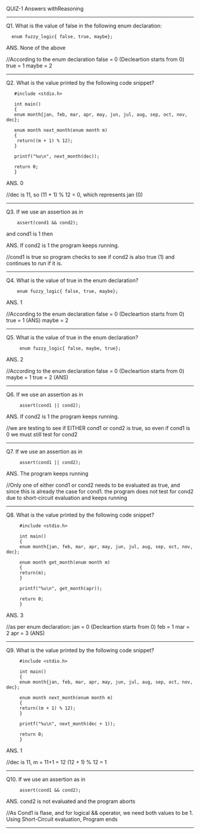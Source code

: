 QUIZ-1 Answers withReasoning

********************************************************************************************************************************************

Q1. What is the value of false in the following enum declaration:

      enum fuzzy_logic{ false, true, maybe};

ANS. None of the above

//According to the enum declaration
  false = 0 (Decleartion starts from 0)
  true = 1
  maybe = 2

********************************************************************************************************************************************

Q2. What is the value printed by the following code snippet?

       #include <stdio.h>

       int main()
       {
       enum month{jan, feb, mar, apr, may, jun, jul, aug, sep, oct, nov, dec};
    
       enum month next_month(enum month m)
       {
        return((m + 1) % 12);
       }
    
       printf("%u\n", next_month(dec));

       return 0;
       }

ANS. 0

//dec is 11, so (11 + 1) % 12 = 0, which represents jan (0)

********************************************************************************************************************************************

Q3. If we use an assertion as in

        assert(cond1 && cond2);
      
   and cond1 is 1 then

ANS. If cond2 is 1 the program keeps running.

//cond1 is true so program checks to see if cond2 is also true (1) and continues to run if it is.

********************************************************************************************************************************************

Q4. What is the value of true in the enum declaration?

        enum fuzzy_logic{ false, true, maybe};

ANS. 1

//According to the enum declaration
  false = 0 (Decleartion starts from 0)
  true = 1  (ANS)
  maybe = 2  

********************************************************************************************************************************************

Q5. What is the value of true in the enum declaration?

         enum fuzzy_logic{ false, maybe, true};
         
ANS. 2   

//According to the enum declaration
  false = 0 (Decleartion starts from 0)
  maybe = 1
  true = 2  (ANS)

********************************************************************************************************************************************

Q6. If we use an assertion as in

         assert(cond1 || cond2);
         
 ANS. If cond2 is 1 the program keeps running.   
 
 //we are testing to see if EITHER cond1 or cond2 is true, so even if cond1 is 0 we must still test for cond2

********************************************************************************************************************************************

Q7. If we use an assertion as in

         assert(cond1 || cond2); 
         
ANS. The program keeps running

//Only one of either cond1 or cond2 needs to be evaluated as true, and since this is already the case for cond1.
  the program does not test for cond2 due to short-circuit evaluation and keeps running

********************************************************************************************************************************************

Q8. What is the value printed by the following code snippet?
         
         #include <stdio.h>

         int main()
         {
         enum month{jan, feb, mar, apr, may, jun, jul, aug, sep, oct, nov, dec};
    
         enum month get_month(enum month m)
         {
         return(m);
         }
    
         printf("%u\n", get_month(apr));

         return 0;
         }

ANS. 3

//as per enum declaration:
  jan = 0 (Decleartion starts from 0)
  feb = 1
  mar = 2
  apr = 3 (ANS)

********************************************************************************************************************************************

Q9. What is the value printed by the following code snippet?

         #include <stdio.h>

         int main()
         {
         enum month{jan, feb, mar, apr, may, jun, jul, aug, sep, oct, nov, dec};
    
         enum month next_month(enum month m)
         { 
         return((m + 1) % 12);
         }
    
         printf("%u\n", next_month(dec + 1));

         return 0;
         }

ANS. 1

//dec is 11, m = 11+1 = 12 
  (12 + 1) % 12 = 1

********************************************************************************************************************************************

Q10. If we use an assertion as in

         assert(cond1 && cond2); 
         
ANS. cond2 is not evaluated and the program aborts

//As Cond1 is flase, and for logical && operator, we need both values to be 1. Using Short-Circuit evaluation, Program ends

********************************************************************************************************************************************
